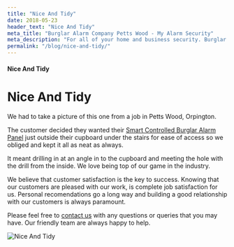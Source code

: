 ```yaml
---
title: "Nice And Tidy"
date: 2018-05-23
header_text: "Nice And Tidy"
meta_title: "Burglar Alarm Company Petts Wood - My Alarm Security"
meta_description: "For all of your home and business security. Burglar Alarm Servicing, Burglar Alarm Installation, Alarm Battery and CCTV. Call 020 8302 4065 or email us."
permalink: "/blog/nice-and-tidy/"
---
```


#### Nice And Tidy

# Nice And Tidy

We had to take a picture of this one from a job in Petts Wood, Orpington.

The customer decided they wanted their [Smart Controlled Burglar Alarm Panel](/categories/burglar-alarms/) just outside their cupboard under the stairs for ease of access so we obliged and kept it all as neat as always.

It meant drilling in at an angle in to the cupboard and meeting the hole with the drill from the inside. We love being top of our game in the industry.

We believe that customer satisfaction is the key to success. Knowing that our customers are pleased with our work, is complete job satisfaction for us. Personal recomendations go a long way and building a good relationship with our customers is always paramount.

Please feel free to [contact us](/contact/) with any questions or queries that you may have. Our friendly team are always happy to help.

![Nice And Tidy](https://res.cloudinary.com/kbs/image/upload/r9glvhm3zssvyqwlcklw.jpg)